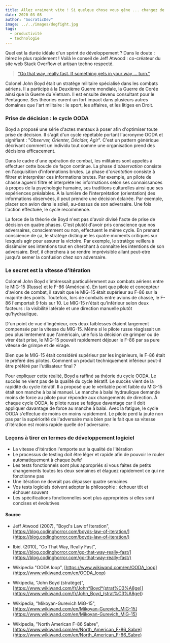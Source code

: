 ```yaml
---
title: Allez vraiment vite ! Si quelque chose vous gêne ... changez de cap !!
date: 2020-03-08
author: "SocraticDev"
image: ../../images/dogfight.jpg
tags:
  - productivité
  - technologie
---
```


Quel est la durée idéale d'un sprint de développement ? Dans le doute : itérez le plus rapidement ! Voilà le conseil de Jeff Atwood : co-créateur du site web Stack Overflow et artisan techno respecté.

> <abbr title="Extrait du film Better off Dead">["Go that way, really fast. If something gets in your way … turn."](https://www.imdb.com/title/tt0088794/)</abbr>

Colonel John Boyd était un stratège militaire spécialisé dans les combats aériens. Il a participé à la Deuxième Guerre mondiale, la Guerre de Corée ainsi que la Guerre du Vietnam. Il est ensuite devenu consultant pour le Pentagone. Ses théories eurent un fort impact dans plusieurs autres domaines que l'art militaire : le sport, les affaires, et les litiges en Droit.

### Prise de décision : le cycle OODA

Boyd a proposé une série d'actes mentaux à poser afin d'optimiser toute prise de décision. Il s'agit d'un cycle répétable portant l'acronyme OODA et signifiant : "_Observer, Orienter, Décider, Agir_". C'est un pattern générique décrivant comment un individu tout comme une organisation prend des décisions efficacement.

Dans le cadre d'une opération de combat, les militaires sont appelés à effectuer cette boucle de façon continue. La phase d'_observation_ consiste en l'acquisition d'informations brutes. La phase d'_orientation_ consiste à filtrer et interpréter ces informations brutes. Par exemple, un pilote de chasse aguerri filtre et interprète les informations selon ses connaissances à propos de la psychologie humaine, ses traditions culturelles ainsi que ses expériences préalables. À la lumière de l'interprétation (orientation) des informations observées, il peut prendre une décision éclairée. Par exemple, placer son avion dans le soleil, au-dessus de son adversaire. Une fois l'action effectuée, le cycle recommence.

La force de la théorie de Boyd n'est pas d'avoir divisé l'acte de prise de décision en quatre phases. C'est plutôt d'avoir pris conscience que nos adversaires, consciemment ou non, effectuent le même cycle. En prenant conscience de ça, le stratège distingue les quatre moments critiques sur lesquels agir pour assurer la victoire. Par exemple, le stratège veillera à dissimuler ses intentions tout en cherchant à connaître les intentions de son adversaire. Bref, il cherchera à se rendre imprévisible allant peut-etre jusqu'à semer la confusion chez son adversaire.

### Le secret est la vitesse d'itération

Colonel John Boyd s'intéressait particulièrement aux combats aériens entre le MIG-15 (Russe) et le F-86 (Américain). En tant que pilote et concepteur d'avions de combat, il savait que le MIG-15 était supérieur au F-86 sur la majorité des points. Toutefois, lors de combats entre avions de chasse, le F-86 l'emportait 9 fois sur 10. Le MIG-15 n'était qu'inférieur selon deux facteurs : la visibilité latérale et une direction manuelle plutôt qu'hydraulique.

D'un point de vue d'ingénieur, ces deux faiblesses étaient largement compensée par la vitesse du MIG-15. Même si le pilote russe réagissait un peu plus lentement que l'américain, une fois la décision de grimper ou de virer était prise, le MIG-15 pouvait rapidement déjouer le F-86 par sa pure vitesse de grimpe et de virage.

Bien que le MIG-15 était considéré supérieur par les ingénieurs, le F-86 était le préféré des pilotes. Comment un produit techniquement inférieur peut-il être préféré par l'utilisateur final ?

Pour expliquer cette réalité, Boyd a raffiné sa théorie du cycle OODA. Le succès ne vient pas de la qualité du cycle itératif. Le succès vient de la rapidité du cycle itératif. Il a proposé que le véritable point faible du MIG-15 était son manche à balai manuel. Le manche à balai hydraulique demande moins de force au pilote pour répondre aux changements de direction. À chaque cycle OODA, le pilote russe se fatigue davantage car il doit appliquer davantage de force au manche à balai. Avec la fatigue, le cycle OODA s'effectue de moins en moins rapidement. Le pilote perd la joute non pas par la supériorité de l'adversaire mais bien par le fait que sa vitesse d'itération est moins rapide quelle de l'adversaire.

### Leçons à tirer en termes de développement logiciel

- La vitesse d'itération l'emporte sur la qualité de l'itération
- Le processus de testing doit être léger et rapide afin de pouvoir le rouler automatiquement à chaque _build_
- Les tests fonctionnels sont plus appropriés si vous faites de petits changements toutes les deux semaines et élaguez rapidement ce qui ne fonctionne pas
- Une itération ne devrait pas dépasser quatre semaines
- Vos tests logiciels doivent adopter la philosophie : échouer tôt et échouer souvent
- Les spécifications fonctionnelles sont plus appropriées si elles sont concises et évolutives

#### Source

- Jeff Atwood (2007), "Boyd's Law of Iteration", [https://blog.codinghorror.com/boyds-law-of-iteration/](https://blog.codinghorror.com/boyds-law-of-iteration/)

- Ibid. (2010), "Go That Way, Really Fast", [https://blog.codinghorror.com/go-that-way-really-fast/](https://blog.codinghorror.com/go-that-way-really-fast/)

- Wikipedia "OODA loop", [https://www.wikiwand.com/en/OODA_loop](https://www.wikiwand.com/en/OODA_loop)

- Wikipedia, "John Boyd (stratège)", [https://www.wikiwand.com/fr/John*Boyd*(strat%C3%A8ge)](<https://www.wikiwand.com/fr/John_Boyd_(strat%C3%A8ge)>)

- Wikipedia, "Mikoyan-Gurevich MiG-15", [https://www.wikiwand.com/en/Mikoyan-Gurevich_MiG-15](https://www.wikiwand.com/en/Mikoyan-Gurevich_MiG-15)

- Wikipedia, "North American F-86 Sabre", [https://www.wikiwand.com/en/North_American_F-86_Sabre](https://www.wikiwand.com/en/North_American_F-86_Sabre)
